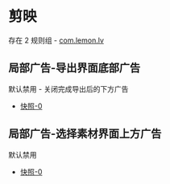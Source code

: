# 剪映

存在 2 规则组 - [com.lemon.lv](/src/apps/com.lemon.lv.ts)

## 局部广告-导出界面底部广告

默认禁用 - 关闭完成导出后的下方广告

- [快照-0](https://i.gkd.li/import/12911010)

## 局部广告-选择素材界面上方广告

默认禁用

- [快照-0](https://i.gkd.li/import/14122865)
